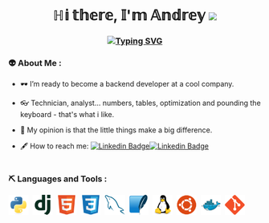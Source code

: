 <h1 align="center">ℍ𝕚 𝕥𝕙𝕖𝕣𝕖, 𝕀'𝕞 𝔸𝕟𝕕𝕣𝕖𝕪 <img src="https://flomaster.club/uploads/posts/2022-12/1672437857_flomaster-club-p-programmist-illyustratsiya-pinterest-39.png" width="100"/></h1>
<h3 align="center"><a href="https://git.io/typing-svg"><img src="https://readme-typing-svg.herokuapp.com?font=Fira+Code&weight=600&pause=1000&color=4CF761&width=630&lines=The+self-taught+programmer+who+is+making+his+own+way" alt="Typing SVG" /></a></h3>
</div>

### :alien: About Me :

- 🕶️ I’m ready to become a backend developer at a cool company.

- 👓 Technician, analyst... numbers, tables, optimization and pounding the keyboard - that's what i like.

- 🔎 My opinion is that the little things make a big difference.
 
- 🖋️ How to reach me: [![Linkedin Badge](https://img.shields.io/badge/Gmail-black?logo=gmail)](mailto:def.primera@gmail.com)[![Linkedin Badge](https://img.shields.io/badge/Telegram-black?logo=telegram)](https://t.me/good_evil_inc)

<h1></h1>

### ⛏️ Languages and Tools :

<div>
  <img src="https://github.com/devicons/devicon/blob/master/icons/python/python-original.svg" title="Java" alt="Java" width="40" height="40"/>&nbsp;
  <img src="https://github.com/devicons/devicon/blob/master/icons/django/django-plain.svg" title="Java" alt="Java" width="40" height="40"/>&nbsp;
  <img src="https://github.com/devicons/devicon/blob/master/icons/html5/html5-original.svg" title="Java" alt="Java" width="40" height="40"/>&nbsp;
  <img src="https://github.com/devicons/devicon/blob/master/icons/css3/css3-original.svg" title="Java" alt="Java" width="40" height="40"/>&nbsp;
  <img src="https://github.com/devicons/devicon/blob/master/icons/mysql/mysql-original.svg" title="Java" alt="Java" width="40" height="40"/>&nbsp;
  <img src="https://github.com/devicons/devicon/blob/master/icons/sqlite/sqlite-original.svg" title="Java" alt="Java" width="40" height="40"/>&nbsp;
  <img src="https://github.com/devicons/devicon/blob/master/icons/linux/linux-original.svg" title="Java" alt="Java" width="40" height="40"/>&nbsp;
  <img src="https://github.com/devicons/devicon/blob/master/icons/ubuntu/ubuntu-plain.svg" title="Java" alt="Java" width="40" height="40"/>&nbsp;
  <img src="https://github.com/devicons/devicon/blob/master/icons/docker/docker-original.svg" title="Java" alt="Java" width="40" height="40"/>&nbsp;
  <img src="https://github.com/devicons/devicon/blob/master/icons/git/git-original.svg" title="Java" alt="Java" width="40" height="40"/>&nbsp;
</div>
